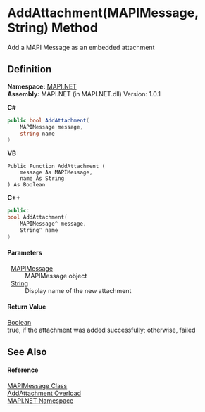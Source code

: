 # AddAttachment(MAPIMessage, String) Method


Add a MAPI Message as an embedded attachment



## Definition
**Namespace:** <a href="N_MAPI_NET.md">MAPI.NET</a>  
**Assembly:** MAPI.NET (in MAPI.NET.dll) Version: 1.0.1

**C#**
``` C#
public bool AddAttachment(
	MAPIMessage message,
	string name
)
```
**VB**
``` VB
Public Function AddAttachment ( 
	message As MAPIMessage,
	name As String
) As Boolean
```
**C++**
``` C++
public:
bool AddAttachment(
	MAPIMessage^ message, 
	String^ name
)
```



#### Parameters
<dl><dt>  <a href="T_MAPI_NET_MAPIMessage.md">MAPIMessage</a></dt><dd>MAPIMessage object</dd><dt>  <a href="https://learn.microsoft.com/dotnet/api/system.string" target="_blank" rel="noopener noreferrer">String</a></dt><dd>Display name of the new attachment</dd></dl>

#### Return Value
<a href="https://learn.microsoft.com/dotnet/api/system.boolean" target="_blank" rel="noopener noreferrer">Boolean</a>  
true, if the attachment was added successfully; otherwise, failed

## See Also


#### Reference
<a href="T_MAPI_NET_MAPIMessage.md">MAPIMessage Class</a>  
<a href="Overload_MAPI_NET_MAPIMessage_AddAttachment.md">AddAttachment Overload</a>  
<a href="N_MAPI_NET.md">MAPI.NET Namespace</a>  
